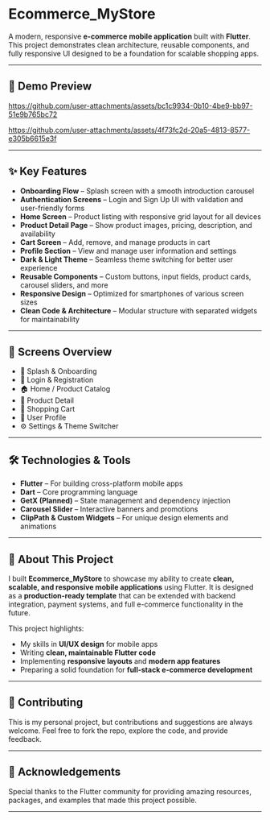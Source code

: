 # Ecommerce_MyStore  
A modern, responsive **e-commerce mobile application** built with **Flutter**. This project demonstrates clean architecture, reusable components, and fully responsive UI designed to be a foundation for scalable shopping apps.  

---

## 🎥 Demo Preview  

 https://github.com/user-attachments/assets/bc1c9934-0b10-4be9-bb97-51e9b765bc72 
 
 https://github.com/user-attachments/assets/4f73fc2d-20a5-4813-8577-e305b6615e3f

---

## ✨ Key Features  
- **Onboarding Flow** – Splash screen with a smooth introduction carousel  
- **Authentication Screens** – Login and Sign Up UI with validation and user-friendly forms  
- **Home Screen** – Product listing with responsive grid layout for all devices  
- **Product Detail Page** – Show product images, pricing, description, and availability  
- **Cart Screen** – Add, remove, and manage products in cart  
- **Profile Section** – View and manage user information and settings  
- **Dark & Light Theme** – Seamless theme switching for better user experience  
- **Reusable Components** – Custom buttons, input fields, product cards, carousel sliders, and more  
- **Responsive Design** – Optimized for smartphones of various screen sizes  
- **Clean Code & Architecture** – Modular structure with separated widgets for maintainability  

---

## 📱 Screens Overview  
- 🧭 Splash & Onboarding  
- 🔐 Login & Registration  
- 🏠 Home / Product Catalog  
- 🧾 Product Detail  
- 🛒 Shopping Cart  
- 👤 User Profile  
- ⚙️ Settings & Theme Switcher  

---

## 🛠️ Technologies & Tools  
- **Flutter** – For building cross-platform mobile apps  
- **Dart** – Core programming language  
- **GetX (Planned)** – State management and dependency injection  
- **Carousel Slider** – Interactive banners and promotions  
- **ClipPath & Custom Widgets** – For unique design elements and animations  

---

## 🚀 About This Project  
I built **Ecommerce_MyStore** to showcase my ability to create **clean, scalable, and responsive mobile applications** using Flutter. It is designed as a **production-ready template** that can be extended with backend integration, payment systems, and full e-commerce functionality in the future.  

This project highlights:  
- My skills in **UI/UX design** for mobile apps  
- Writing **clean, maintainable Flutter code**  
- Implementing **responsive layouts** and **modern app features**  
- Preparing a solid foundation for **full-stack e-commerce development**  

---

## 🤝 Contributing  
This is my personal project, but contributions and suggestions are always welcome. Feel free to fork the repo, explore the code, and provide feedback.  

---

## 🙏 Acknowledgements  
Special thanks to the Flutter community for providing amazing resources, packages, and examples that made this project possible.  

---
